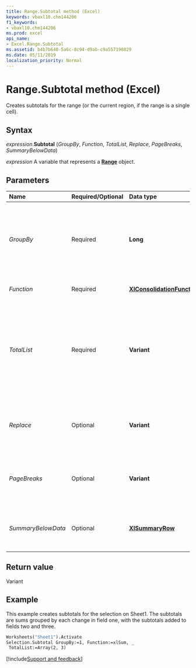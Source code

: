 ```yaml
---
title: Range.Subtotal method (Excel)
keywords: vbaxl10.chm144206
f1_keywords:
- vbaxl10.chm144206
ms.prod: excel
api_name:
- Excel.Range.Subtotal
ms.assetid: b4b7b640-5a6c-8c94-d9ab-c9a557190829
ms.date: 05/11/2019
localization_priority: Normal
---
```



# Range.Subtotal method (Excel)

Creates subtotals for the range (or the current region, if the range is a single cell).


## Syntax

_expression_.**Subtotal** (_GroupBy_, _Function_, _TotalList_, _Replace_, _PageBreaks_, _SummaryBelowData_)

_expression_ A variable that represents a **[Range](excel.range(object).md)** object.


## Parameters

|Name|Required/Optional|Data type|Description|
|:-----|:-----|:-----|:-----|
| _GroupBy_|Required| **Long**|The field to group by, as a one-based integer offset. For more information, see the example.|
| _Function_|Required| **[XlConsolidationFunction](Excel.XlConsolidationFunction.md)**| The subtotal function.|
| _TotalList_|Required| **Variant**|An array of 1-based field offsets, indicating the fields to which the subtotals are added. For more information, see the example.|
| _Replace_|Optional| **Variant**| **True** to replace existing subtotals. The default value is **True**.|
| _PageBreaks_|Optional| **Variant**| **True** to add page breaks after each group. The default value is **False**.|
| _SummaryBelowData_|Optional| **[XlSummaryRow](Excel.XlSummaryRow.md)**| Places the summary data relative to the subtotal.|

## Return value

Variant


## Example

This example creates subtotals for the selection on Sheet1. The subtotals are sums grouped by each change in field one, with the subtotals added to fields two and three.

```vb
Worksheets("Sheet1").Activate 
Selection.Subtotal GroupBy:=1, Function:=xlSum, _ 
 TotalList:=Array(2, 3)
```



[!include[Support and feedback](~/includes/feedback-boilerplate.md)]
